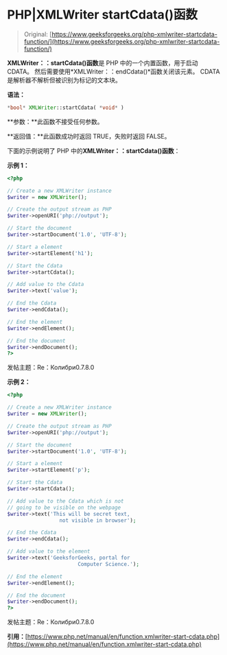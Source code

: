 # PHP|XMLWriter startCdata()函数

> Original: [https://www.geeksforgeeks.org/php-xmlwriter-startcdata-function/](https://www.geeksforgeeks.org/php-xmlwriter-startcdata-function/)

**XMLWriter：：startCdata()函数**是 PHP 中的一个内置函数，用于启动 CDATA。 然后需要使用*XMLWriter：：endCdata()*函数关闭该元素。 CDATA 是解析器不解析但被识别为标记的文本块。

**语法：**

```php
*bool* XMLWriter::startCdata( *void* )
```

**参数：**此函数不接受任何参数。

**返回值：**此函数成功时返回 TRUE，失败时返回 FALSE。

下面的示例说明了 PHP 中的**XMLWriter：：startCdata()函数**：

**示例 1：**

```php
<?php

// Create a new XMLWriter instance
$writer = new XMLWriter();

// Create the output stream as PHP
$writer->openURI('php://output');

// Start the document
$writer->startDocument('1.0', 'UTF-8');

// Start a element
$writer->startElement('h1');

// Start the Cdata
$writer->startCdata();

// Add value to the Cdata
$writer->text('value');

// End the Cdata
$writer->endCdata();

// End the element
$writer->endElement();

// End the document
$writer->endDocument();
?>
```

发帖主题：Re：Колибри0.7.8.0

**示例 2：**

```php
<?php

// Create a new XMLWriter instance
$writer = new XMLWriter();

// Create the output stream as PHP
$writer->openURI('php://output');

// Start the document
$writer->startDocument('1.0', 'UTF-8');

// Start a element
$writer->startElement('p');

// Start the Cdata
$writer->startCdata();

// Add value to the Cdata which is not
// going to be visible on the webpage
$writer->text('This will be secret text, 
                 not visible in browser');

// End the Cdata
$writer->endCdata();

// Add value to the element
$writer->text('GeeksforGeeks, portal for 
                       Computer Science.');

// End the element
$writer->endElement();

// End the document
$writer->endDocument();
?>
```

发帖主题：Re：Колибри0.7.8.0

**引用：**[https://www.php.net/manual/en/function.xmlwriter-start-cdata.php](https://www.php.net/manual/en/function.xmlwriter-start-cdata.php)